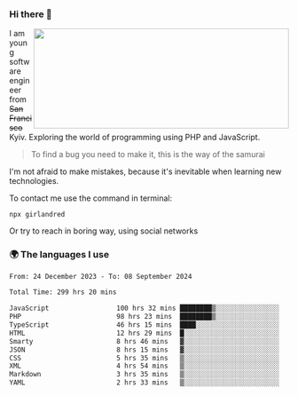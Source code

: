 ### Hi there 👋  

<img align='right' src="https://github-readme-stats.vercel.app/api?username=girlandred&count_private=true&show_icons=true&include_all_commits=true&hide_rank=true&hide_title=true&theme=buefy&card_width=300" width=460 height=180>


I am young software engineer from ~~San Francisco~~ Kyiv. Exploring the world of programming using PHP and JavaScript.


> To find a bug you need to make it, this is the way of the samurai



I'm not afraid to make mistakes, because it's inevitable when learning new technologies.

To contact me use the command in terminal:

```
npx girlandred
```

Or try to reach in boring way, using social networks


### 🌍 The languages I use

<!--START_SECTION:waka-->

```txt
From: 24 December 2023 - To: 08 September 2024

Total Time: 299 hrs 20 mins

JavaScript                 100 hrs 32 mins ████████▒░░░░░░░░░░░░░░░░   33.59 %
PHP                        98 hrs 23 mins  ████████▒░░░░░░░░░░░░░░░░   32.87 %
TypeScript                 46 hrs 15 mins  ████░░░░░░░░░░░░░░░░░░░░░   15.45 %
HTML                       12 hrs 29 mins  █░░░░░░░░░░░░░░░░░░░░░░░░   04.17 %
Smarty                     8 hrs 46 mins   ▓░░░░░░░░░░░░░░░░░░░░░░░░   02.93 %
JSON                       8 hrs 15 mins   ▓░░░░░░░░░░░░░░░░░░░░░░░░   02.76 %
CSS                        5 hrs 35 mins   ▒░░░░░░░░░░░░░░░░░░░░░░░░   01.87 %
XML                        4 hrs 54 mins   ▒░░░░░░░░░░░░░░░░░░░░░░░░   01.64 %
Markdown                   3 hrs 35 mins   ▒░░░░░░░░░░░░░░░░░░░░░░░░   01.20 %
YAML                       2 hrs 33 mins   ▒░░░░░░░░░░░░░░░░░░░░░░░░   00.86 %
```

<!--END_SECTION:waka-->
